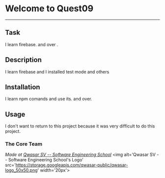# Welcome to Quest09
***

## Task
I   learn   firebase.  and   over     .

## Description
I learn firebase and I installed test mode and others

## Installation
I learn npm comands and use its. and over.

## Usage
I don't want to return to this project because it was very difficult to do this project.

### The Core Team

<span><i>Made at <a href='https://qwasar.io'>Qwasar SV -- Software Engineering School</a></i></span>
<span><img alt='Qwasar SV -- Software Engineering School's Logo' src='https://storage.googleapis.com/qwasar-public/qwasar-logo_50x50.png' width='20px'></span>